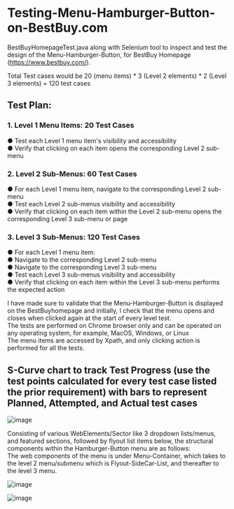 # Testing-Menu-Hamburger-Button-on-BestBuy.com
BestBuyHomepageTest.java along with Selenium tool to inspect and test the design of the Menu-Hamburger-Button, for BestBuy Homepage (https://www.bestbuy.com/).  

Total Test cases would be 20 (menu items) * 3 (Level 2 elements) * 2 (Level 3 elements) = 120 test cases  

## Test Plan:
### 1. Level 1 Menu Items: 20 Test Cases  
● Test each Level 1 menu item's visibility and accessibility  
● Verify that clicking on each item opens the corresponding Level 2 sub-menu  
### 2. Level 2 Sub-Menus: 60 Test Cases  
● For each Level 1 menu item, navigate to the corresponding Level 2 sub-menu  
● Test each Level 2 sub-menus visibility and accessibility  
● Verify that clicking on each item within the Level 2 sub-menu opens the corresponding Level 3 sub-menu or page  
### 3. Level 3 Sub-Menus: 120 Test Cases  
● For each Level 1 menu item:  
● Navigate to the corresponding Level 2 sub-menu  
● Navigate to the corresponding Level 3 sub-menu  
● Test each Level 3 sub-menus visibility and accessibility  
● Verify that clicking on each item within the Level 3 sub-menu performs the expected action  

I have made sure to validate that the Menu-Hamburger-Button is displayed on the BestBuyhomepage and initially, I check that the menu opens and closes when clicked again at the start of every level test.  
The tests are performed on Chrome browser only and can be operated on any operating system, for example, MacOS, Windows, or Linux  
The menu items are accessed by Xpath, and only clicking action is performed for all the tests.  

## S-Curve chart to track Test Progress (use the test points calculated for every test case listed the prior requirement) with bars to represent Planned, Attempted, and Actual test cases

![image](https://github.com/BhavyaChawlaGit/Testing-Menu-Hamburger-Button-on-BestBuy.com/assets/112718303/ab642493-6b5e-4e97-b04a-e199b9d8cb57)


Consisting of various WebElements/Sector like 3 dropdown lists/menus, and featured sections, followed by flyout list items below, the structural components within the Hamburger-Button menu are as follows:  
The web components of the menu is under Menu-Container, which takes to the level 2 menu/submenu which is Flyout-SideCar-List, and thereafter to the level 3 menu.  

![image](https://github.com/BhavyaChawlaGit/Testing-Menu-Hamburger-Button-on-BestBuy.com/assets/112718303/54ad6d2c-bbfc-4f22-869b-47451abc2430)


![image](https://github.com/BhavyaChawlaGit/Testing-Menu-Hamburger-Button-on-BestBuy.com/assets/112718303/d435757a-1000-4106-8a7c-cfab29abd212)







